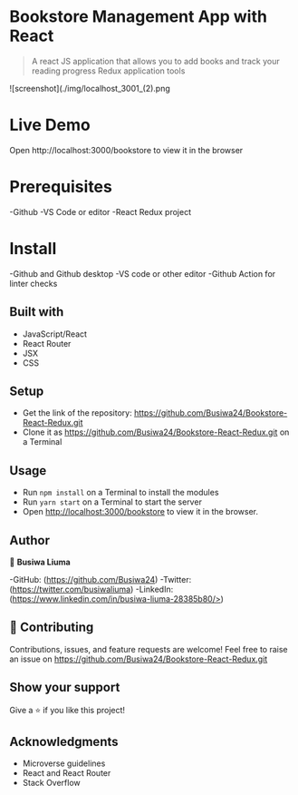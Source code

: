 # Bookstore Management App with React

> A react JS application that allows you to add books and track your reading progress Redux application tools

![screenshot](./img/localhost_3001_(2).png

# Live Demo 
Open http://localhost:3000/bookstore to view it in the browser

# Prerequisites
-Github
-VS Code or editor 
-React Redux project 

# Install
-Github and Github desktop
-VS code or other editor 
-Github Action for linter checks

## Built with

- JavaScript/React
- React Router
- JSX
- CSS

## Setup

- Get the link of the repository:  https://github.com/Busiwa24/Bookstore-React-Redux.git
- Clone it as https://github.com/Busiwa24/Bookstore-React-Redux.git on a Terminal

## Usage

- Run `npm install` on a Terminal to install the modules
- Run `yarn start` on a Terminal to start the server 
- Open [http://localhost:3000/bookstore](http://localhost:3000/bookstore) to view it in the browser.

## Author

👤 **Busiwa Liuma**

-GitHub: (https://github.com/Busiwa24) 
-Twitter: (https://twitter.com/busiwaliuma) 
-LinkedIn: (https://www.linkedin.com/in/busiwa-liuma-28385b80/>)

## 🤝 Contributing

Contributions, issues, and feature requests are welcome!
Feel free to raise an issue on https://github.com/Busiwa24/Bookstore-React-Redux.git

## Show your support

Give a ⭐️ if you like this project!

## Acknowledgments

- Microverse guidelines
- React and React Router
- Stack Overflow
